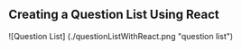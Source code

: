 ## Creating a Question List Using React

![Question List] (./questionListWithReact.png "question list")

